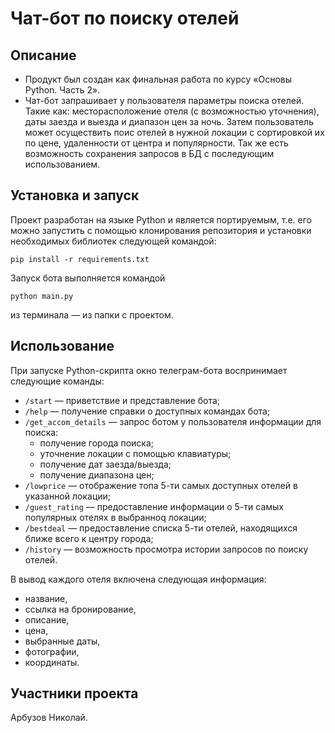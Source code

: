 # Чат-бот по поиску отелей

## Описание
- Продукт был создан как финальная работа по курсу «Основы Python. Часть 2».
- Чат-бот запрашивает у пользователя параметры поиска отелей. Такие как: месторасположение отеля (с возможностью уточнения), даты заезда и выезда и диапазон цен за ночь. Затем пользователь может осуществить поис отелей в нужной локации с сортировкой их по цене, удаленности от центра и популярности. Так же есть возможность сохранения запросов в БД с последующим использованием.

## Установка и запуск
Проект разработан на языке Python и является портируемым, т.е. его можно запустить с помощью клонирования репозитория и установки необходимых библиотек следующей командой:
```
pip install -r requirements.txt
```
Запуск бота выполняется командой
```
python main.py
```
из терминала — из папки с проектом.

## Использование
При запуске Python-скрипта окно телеграм-бота воспринимает следующие команды:
- `/start` — приветствие и представление бота;
- `/help` — получение справки о доступных командах бота;
- `/get_accom_details` — запрос ботом у пользователя информации для поиска:
  - получение города поиска;
  - уточнение локации с помощью клавиатуры;
  - получение дат заезда/выезда;
  - получение диапазона цен;
- `/lowprice` — отображение топа 5-ти самых доступных отелей в указанной локации;
- `/guest_rating` — предоставление информации о 5-ти самых популярных отелях в выбранноq локации;
- `/bestdeal` — предоставление списка 5-ти отелей, находящихся ближе всего к центру города;
- `/history` — возможность просмотра истории запросов по поиску отелей.

В вывод каждого отеля включена следующая информация:
- название,
- ссылка на бронирование,
- описание,
- цена,
- выбранные даты,
- фотографии,
- координаты.

## Участники проекта
Арбузов Николай.

